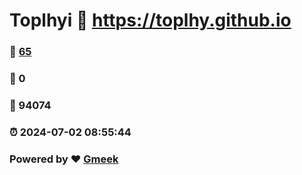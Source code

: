 # Toplhyi :link: https://toplhy.github.io 
### :page_facing_up: [65](https://toplhy.github.io/tag.html) 
### :speech_balloon: 0 
### :hibiscus: 94074 
### :alarm_clock: 2024-07-02 08:55:44 
### Powered by :heart: [Gmeek](https://github.com/Meekdai/Gmeek)
